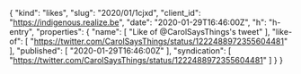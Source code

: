 {
  "kind": "likes",
  "slug": "2020/01/1cjxd",
  "client_id": "https://indigenous.realize.be",
  "date": "2020-01-29T16:46:00Z",
  "h": "h-entry",
  "properties": {
    "name": [
      "Like of @CarolSaysThings's tweet"
    ],
    "like-of": [
      "https://twitter.com/CarolSaysThings/status/1222488972355604481"
    ],
    "published": [
      "2020-01-29T16:46:00Z"
    ],
    "syndication": [
      "https://twitter.com/CarolSaysThings/status/1222488972355604481"
    ]
  }
}
